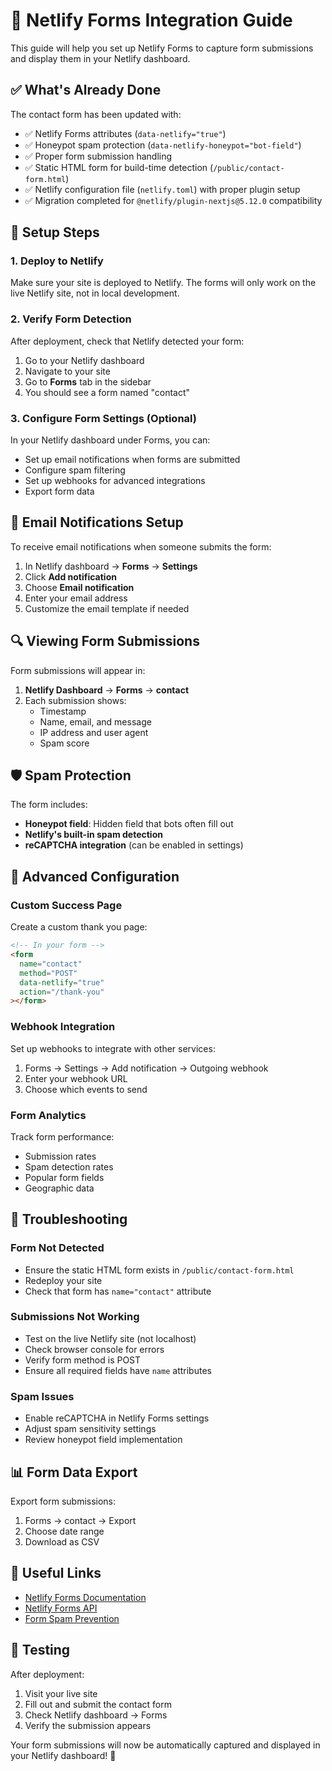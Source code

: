 # 🚀 Netlify Forms Integration Guide

This guide will help you set up Netlify Forms to capture form submissions and display them in your Netlify dashboard.

## ✅ What's Already Done

The contact form has been updated with:

- ✅ Netlify Forms attributes (`data-netlify="true"`)
- ✅ Honeypot spam protection (`data-netlify-honeypot="bot-field"`)
- ✅ Proper form submission handling
- ✅ Static HTML form for build-time detection (`/public/contact-form.html`)
- ✅ Netlify configuration file (`netlify.toml`) with proper plugin setup
- ✅ Migration completed for `@netlify/plugin-nextjs@5.12.0` compatibility

## 🔧 Setup Steps

### 1. Deploy to Netlify

Make sure your site is deployed to Netlify. The forms will only work on the live Netlify site, not in local development.

### 2. Verify Form Detection

After deployment, check that Netlify detected your form:

1. Go to your Netlify dashboard
2. Navigate to your site
3. Go to **Forms** tab in the sidebar
4. You should see a form named "contact"

### 3. Configure Form Settings (Optional)

In your Netlify dashboard under Forms, you can:

- Set up email notifications when forms are submitted
- Configure spam filtering
- Set up webhooks for advanced integrations
- Export form data

## 📧 Email Notifications Setup

To receive email notifications when someone submits the form:

1. In Netlify dashboard → **Forms** → **Settings**
2. Click **Add notification**
3. Choose **Email notification**
4. Enter your email address
5. Customize the email template if needed

## 🔍 Viewing Form Submissions

Form submissions will appear in:

1. **Netlify Dashboard** → **Forms** → **contact**
2. Each submission shows:
   - Timestamp
   - Name, email, and message
   - IP address and user agent
   - Spam score

## 🛡️ Spam Protection

The form includes:

- **Honeypot field**: Hidden field that bots often fill out
- **Netlify's built-in spam detection**
- **reCAPTCHA integration** (can be enabled in settings)

## 🔧 Advanced Configuration

### Custom Success Page

Create a custom thank you page:

```html
<!-- In your form -->
<form
  name="contact"
  method="POST"
  data-netlify="true"
  action="/thank-you"
></form>
```

### Webhook Integration

Set up webhooks to integrate with other services:

1. Forms → Settings → Add notification → Outgoing webhook
2. Enter your webhook URL
3. Choose which events to send

### Form Analytics

Track form performance:

- Submission rates
- Spam detection rates
- Popular form fields
- Geographic data

## 🚨 Troubleshooting

### Form Not Detected

- Ensure the static HTML form exists in `/public/contact-form.html`
- Redeploy your site
- Check that form has `name="contact"` attribute

### Submissions Not Working

- Test on the live Netlify site (not localhost)
- Check browser console for errors
- Verify form method is POST
- Ensure all required fields have `name` attributes

### Spam Issues

- Enable reCAPTCHA in Netlify Forms settings
- Adjust spam sensitivity settings
- Review honeypot field implementation

## 📊 Form Data Export

Export form submissions:

1. Forms → contact → Export
2. Choose date range
3. Download as CSV

## 🔗 Useful Links

- [Netlify Forms Documentation](https://docs.netlify.com/forms/setup/)
- [Netlify Forms API](https://docs.netlify.com/api/get-started/)
- [Form Spam Prevention](https://docs.netlify.com/forms/spam-prevention/)

## 🎉 Testing

After deployment:

1. Visit your live site
2. Fill out and submit the contact form
3. Check Netlify dashboard → Forms
4. Verify the submission appears

Your form submissions will now be automatically captured and displayed in your Netlify dashboard! 🚀
